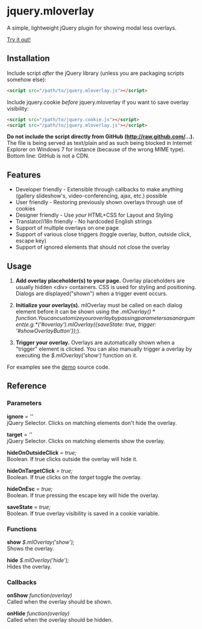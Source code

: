 jquery.mloverlay
================

A simple, lightweight jQuery plugin for showing modal less overlays.

[Try it out!](http://mloverlay.mythli.net)

## Installation

Include script *after* the jQuery library (unless you are packaging scripts somehow else):
```html
<script src="/path/to/jquery.mloverlay.js"></script>
```
Include jquery.cookie *before* jquery.mloverlay if you want to save overlay visibility:
```html
<script src="/path/to/jquery.cookie.js"></script>
<script src="/path/to/jquery.mloverlay.js"></script>
```

**Do not include the script directly from GitHub (http://raw.github.com/...).** The file is being served as text/plain and as such being blocked
in Internet Explorer on Windows 7 for instance (because of the wrong MIME type). Bottom line: GitHub is not a CDN.

## Features

- Developer friendly - Extensible through callbacks to make anything (gallery slideshow's, video-conferencing, ajax, etc.) possible
- User friendly - Restoring previously shown overlays through use of cookies
- Designer friendly - Use *your* HTML+CSS for Layout and Styling
- Translator/i18n friendly - No hardcoded English strings 
- Support of multiple overlays on one page
- Support of various close triggers (toggle overlay, button, outside click, escape key)
- Support of ignored elements that should not close the overlay

## Usage

1.  **Add overlay placeholder(s) to your page.** Overlay placeholders are usually hidden \<div> containers. CSS is used for styling and positioning. Dialogs are displayed("shown") when a trigger event occurs.

2.  **Initialize your overlay(s).** mlOverlay must be called on each dialog element before it can be shown using the *$.mlOverlay()* function. You can customize your overlay by passing parameters as an argument (e.g. *$('#overlay').mlOverlay({saveState: true, trigger: '#showOverlayButton'});*).  

3.  **Trigger your overlay.** Overlays are automatically shown when a "trigger" element is clicked. You can also manually trigger a overlay by executing the *$.mlOverlay('show')* function on it.

For examples see the [demo](https://github.com/Mythli/jquery.mloverlay/blob/master/index.html) source code.

## Reference

### Parameters

**ignore** *= ''*  
jQuery Selector. Clicks on matching elements don't hide the overlay.  

**target** = *''*  
jQuery Selector. Clicks on matching elements show the overlay.  

**hideOnOutsideClick** *= true;*  
Boolean. If true clicks outside the overlay will hide it.  

**hideOnTargetClick** *= true;*  
Boolean. If true clicks on the *target* toggle the overlay.  

**hideOnEsc** = *true;*  
Boolean. If true pressing the escape key will hide the overlay.  

**saveState** = *true;*  
Boolean. If true overlay visibility is saved in a cookie variable.  

### Functions

**show** *$.mlOverlay('show');*  
Shows the overlay.

**hide** *$.mlOverlay('hide');*  
Hides the overlay.

### Callbacks

**onShow**  *function(overlay)*  
Called when the overlay should be shown.  

**onHide**  *function(overlay)*  
Called when the overlay should be hidden.
